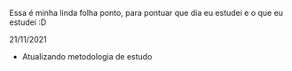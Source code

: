 Essa é minha linda folha ponto, para pontuar que dia eu estudei e o que eu estudei :D

21/11/2021

- Atualizando metodologia de estudo
